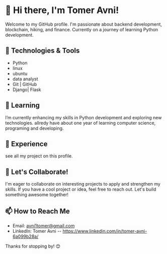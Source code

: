 # 👋 Hi there, I'm Tomer Avni!

Welcome to my GitHub profile. I'm passionate about backend development, blockchain, hiking, and finance. Currently on a journey of learning Python development.

## 🔧 Technologies & Tools

- Python
- linux
- ubuntu
- data analyst
- Git | GitHub
- Django| Flask

## 🌱 Learning

I’m currently enhancing my skills in Python development and exploring new technologies.
allredy have about one year of learning computer science, programing and developing.

## 💼 Experience

see all my project on this profile.

## 🤝 Let's Collaborate!

I'm eager to collaborate on interesting projects to apply and strengthen my skills.
If you have a cool project or idea, feel free to reach out. Let's build something awesome together!

## 📫 How to Reach Me

- Email: [avni1tomer@gmail.com](mailto:avni1tomer@gmail.com)
- LinkedIn: Tomer Avni -- https://www.linkedin.com/in/tomer-avni-6a099b28a/


Thanks for stopping by! 😊
